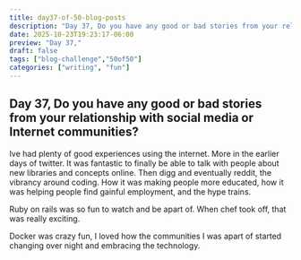 ```yaml
---
title: day37-of-50-blog-posts
description: "Day 37, Do you have any good or bad stories from your relationship with social media or Internet communities?"
date: 2025-10-23T19:23:17-06:00
preview: "Day 37,"
draft: false
tags: ["blog-challenge","50of50"]
categories: ["writing", "fun"]
---
```


## Day 37, Do you have any good or bad stories from your relationship with social media or Internet communities?

Ive had plenty of good experiences using the internet. More in the earlier days of twitter. It was fantastic
to finally be able to talk with people about new libraries and concepts online. Then digg and eventually reddit,
the vibrancy around coding. How it was making people more educated, how it was helping people find gainful employment,
and the hype trains.

Ruby on rails was so fun to watch and be apart of. When chef took off, that was really exciting.

Docker was crazy fun, I loved how the communities I was apart of started changing over night and embracing the technology.


